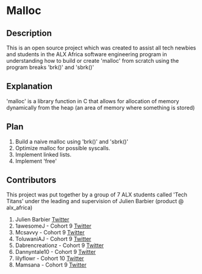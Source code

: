 # Malloc
## Description
This is an open source project which was created to assist all tech newbies and students in the ALX Africa software engineering program in understanding how to build or create 'malloc' from scratch using the program breaks 'brk()' and 'sbrk()'
## Explanation
'malloc' is a library function in C that allows for allocation of memory dynamically from the heap (an area of memory where something is stored)
## Plan
1. Build a naive malloc using 'brk()' and 'sbrk()'
2. Optimize malloc for possible syscalls.
3. Implement linked lists.
4. Implement 'free'
## Contributors
This project was put together by a group of 7 ALX students called 'Tech Titans' under the leading and supervision of Julien Barbier (product @ alx_africa)
1. Julien Barbier [Twitter](https://twitter.com/julienbarbier42?s=21&t=fkM_9G2ccSePgxF1RRnozA)
2. 1awesomeJ - Cohort 9 [Twitter](https://twitter.com/joshua_omojola?s=21&t=fkM_9G2ccSePgxF1RRnozA)
3. Mcsavvy - Cohort 9 [Twitter](https://twitter.com/davemcsavvy?s=21&t=fkM_9G2ccSePgxF1RRnozA)
4. ToluwaniAJ - Cohort 9 [Twitter](https://mobile.twitter.com/toluwani_ft)
5. Dabrencreationz - Cohort 9 [Twitter](https://twitter.com/bren_1?s=21&t=fkM_9G2ccSePgxF1RRnozA)
6. Dannyntale10 - Cohort 9 [Twitter](https://twitter.com/dannyntare?s=21&t=fkM_9G2ccSePgxF1RRnozA)
7. lilyflowr - Cohort 10 [Twitter](https://twitter.com/d_technurse1?s=21&t=fkM_9G2ccSePgxF1RRnozA)
8. Mamsana - Cohort 9 [Twitter](https://twitter.com/alicemamsana?s=21&t=fkM_9G2ccSePgxF1RRnozA)
